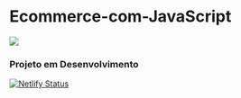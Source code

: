 # Ecommerce-com-JavaScript

<img src="https://img.icons8.com/color/60/000000/vlc.png"><h3>Projeto em Desenvolvimento</h3>

[![Netlify Status](https://api.netlify.com/api/v1/badges/c505b35a-fca2-491f-bc86-957dc9b9c1a1/deploy-status)](https://app.netlify.com/sites/ecommercepi/deploys)

